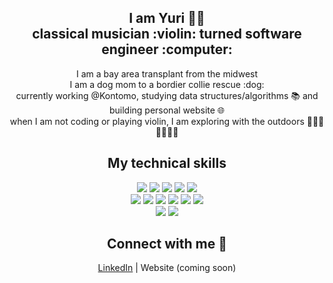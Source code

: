 <div align="center">
  <h2>I am Yuri 👩🏻 <br>classical musician :violin: turned software engineer :computer: </h2>
  I am a bay area transplant from the midwest <br>
  I am a dog mom to a bordier collie rescue :dog: <br>
  currently working @Kontomo, studying data structures/algorithms 📚 and building personal website 🌐<br>
  when I am not coding or playing violin, I am exploring with the outdoors 🏃🏻‍♀️🚴🏻‍♀️⛺<br>
  
 
 <h2>My technical skills</h2>
  <img src="https://img.shields.io/badge/Python-3776AB?style=for-the-badge&logo=python&logoColor=white">
  <img src="https://img.shields.io/badge/JavaScript-F7DF1E?style=for-the-badge&logo=javascript&logoColor=black">
  <img src="https://img.shields.io/badge/HTML-239120?style=for-the-badge&logo=html5&logoColor=white">
  <img src="https://img.shields.io/badge/CSS-239120?&style=for-the-badge&logo=css3&logoColor=white">
  <img src="https://img.shields.io/badge/Ruby-CC342D?style=for-the-badge&logo=ruby&logoColor=white"><br>
  
  <img src="https://img.shields.io/badge/Flask-000000?style=for-the-badge&logo=flask&logoColor=white">
  <img src="https://img.shields.io/badge/React-20232A?style=for-the-badge&logo=react&logoColor=61DAFB">
  <img src="https://img.shields.io/badge/Node.js-43853D?style=for-the-badge&logo=node-dot-js&logoColor=white">
  <img src="https://img.shields.io/badge/Bootstrap-563D7C?style=for-the-badge&logo=bootstrap&logoColor=white">
  <img src="https://img.shields.io/badge/next.js-000000?style=for-the-badge&logo=next-dot-js&logoColor=white">
  <img src="https://img.shields.io/badge/jQuery-0769AD?style=for-the-badge&logo=jquery&logoColor=white"><br>
  
  <img src="https://img.shields.io/badge/MySQL-00000F?style=for-the-badge&logo=mysql&logoColor=white">
  <img src="https://img.shields.io/badge/PostgreSQL-316192?style=for-the-badge&logo=postgresql&logoColor=white"><br>
  <h2>Connect with me 💬</h2>
  <a href="https://www.linkedin.com/in/yuri-uchida">LinkedIn</a> | <a>Website</a> (coming soon)
</div>


